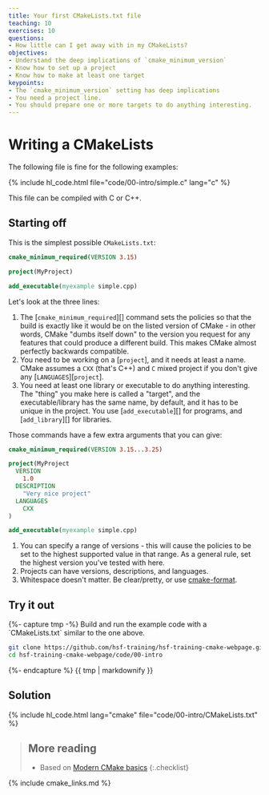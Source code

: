 ```yaml
---
title: Your first CMakeLists.txt file
teaching: 10
exercises: 10
questions:
- How little can I get away with in my CMakeLists?
objectives:
- Understand the deep implications of `cmake_minimum_version`
- Know how to set up a project
- Know how to make at least one target
keypoints:
- The `cmake_minimum_version` setting has deep implications
- You need a project line.
- You should prepare one or more targets to do anything interesting.
---
```



# Writing a CMakeLists

The following file is fine for the following examples:

{% include hl_code.html file="code/00-intro/simple.c" lang="c" %}

This file can be compiled with C or C++.

## Starting off

This is the simplest possible `CMakeLists.txt`:

```cmake
cmake_minimum_required(VERSION 3.15)

project(MyProject)

add_executable(myexample simple.cpp)
```

Let's look at the three lines:

1. The [`cmake_minimum_required`][] command sets the policies so that the build is exactly like it
   would be on the listed version of CMake - in other words, CMake "dumbs itself down" to the
   version you request for any features that could produce a different build. This makes CMake
   almost perfectly backwards compatible.
2. You need to be working on a [`project`], and it needs at least a name. CMake assumes a `CXX`
   (that's C++) and `C` mixed project if you don't give any [`LANGUAGES`][`project`].
3. You need at least one library or executable to do anything interesting. The "thing" you make here
   is called a "target", and the executable/library has the same name, by default, and it has to be
   unique in the project. You use [`add_executable`][] for programs, and [`add_library`][] for
   libraries.

Those commands have a few extra arguments that you can give:

```cmake
cmake_minimum_required(VERSION 3.15...3.25)

project(MyProject
  VERSION
    1.0
  DESCRIPTION
    "Very nice project"
  LANGUAGES
    CXX
)

add_executable(myexample simple.cpp)
```

1. You can specify a range of versions - this will cause the policies to be set to
   the highest supported value in that range. As a general rule, set the highest version you've
   tested with here.
2. Projects can have versions, descriptions, and languages.
3. Whitespace doesn't matter. Be clear/pretty, or use
   [cmake-format](https://cmake-format.readthedocs.io/en/latest/).



<div class="challenge"><h2>Try it out</h2>
{%- capture tmp -%}
Build and run the example code with a `CMakeLists.txt` similar to the one above.

~~~bash
git clone https://github.com/hsf-training/hsf-training-cmake-webpage.git
cd hsf-training-cmake-webpage/code/00-intro
~~~
{%- endcapture %}
{{ tmp | markdownify }}
<div class="solution"><h2>Solution</h2>
{% include hl_code.html lang="cmake" file="code/00-intro/CMakeLists.txt" %}
</div>
</div>


> ## More reading
>
> * Based on [Modern CMake basics][]
{:.checklist}

{% include cmake_links.md %}

[Modern CMake Basics]: https://cliutils.gitlab.io/modern-cmake/chapters/basics.html
